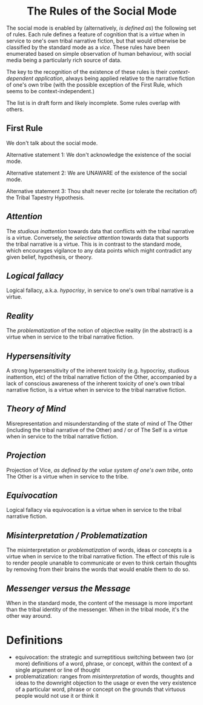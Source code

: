 <h1 align="center" >The Rules of the Social Mode</h1>

The social mode is enabled by (alternatively, *is defined as*) the following set of rules. Each rule defines a feature of cognition that is a _virtue_ when in service to one's own tribal narrative fiction, but that would otherwise be classified by the standard mode as a _vice_. These rules have been enumerated based on simple observation of human behaviour, with social media being a particularly rich source of data.

The key to the recognition of the existence of these rules is their *context-dependent application*, always being applied relative to the narrative fiction of one's own tribe (with the possible exception of the First Rule, which seems to be context-independent.)

The list is in draft form and likely incomplete. Some rules overlap with others. 

## First Rule

We don't talk about the social mode.

Alternative statement 1: We don't acknowledge the existence of the social mode.

Alternative statement 2: We are UNAWARE of the existence of the social mode.

Alternative statement 3: Thou shalt never recite (or tolerate the recitation of) the Tribal Tapestry Hypothesis.

## _Attention_

The *studious inattention* towards data that conflicts with the tribal narrative is a virtue. Conversely, the *selective attention* towards data that supports the tribal narrative is a virtue. This is in contrast to the standard mode, which encourages vigilance to any data points which might contradict any given belief, hypothesis, or theory.

## _Logical fallacy_

Logical fallacy, a.k.a. _hypocrisy_, in service to one's own tribal narrative is a virtue.

## _Reality_

The *problematization* of the notion of objective reality (in the abstract) is a virtue when in service to the tribal narrative fiction.

## _Hypersensitivity_

A strong hypersensitivity of the inherent toxicity (e.g. hypocrisy, studious inattention, etc) of the tribal narrative fiction of the Other, accompanied by a lack of conscious awareness of the inherent toxicity of one's own tribal narrative fiction, is a virtue when in service to the tribal narrative fiction.

## _Theory of Mind_

Misrepresentation and misunderstanding of the state of mind of The Other (including the tribal narrative of the Other) and / or of The Self is a virtue when in service to the tribal narrative fiction.

## _Projection_

Projection of Vice, _as defined by the value system of one's own tribe_, onto The Other is a virtue when in service to the tribe.

## _Equivocation_

Logical fallacy via equivocation is a virtue when in service to the tribal narrative fiction.

## _Misinterpretation / Problematization_

The misinterpretation or *problematization* of words, ideas or concepts is a virtue when in service to the tribal narrative fiction. The effect of this rule is to render people unanable to communicate or even to think certain thoughts by removing from their brains the words that would enable them to do so.

## _Messenger versus the Message_

When in the standard mode, the content of the message is more important than the tribal identity of the messenger. When in the tribal mode, it's the other way around.

# Definitions

- equivocation: the strategic and surreptitious switching between two (or more) definitions of a word, phrase, or concept, within the context of a single argument or line of thought
- problematization: ranges from *misinterpretation* of words, thoughts and ideas to the downright objection to the usage or even the very existence of a particular word, phrase or concept on the grounds that virtuous people would not use it or think it
